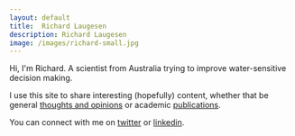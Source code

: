 ```yaml
---
layout: default
title:  Richard Laugesen
description: Richard Laugesen
image: /images/richard-small.jpg
---
```


Hi, I'm Richard. A scientist from Australia trying to improve water-sensitive decision making.

I use this site to share interesting (hopefully) content, whether that be general [thoughts and opinions](/writing) or academic [publications](/publications).

You can connect with me on [twitter](https://twitter.com/richardlaugesen) or [linkedin](https://www.linkedin.com/in/richardlaugesen/).
